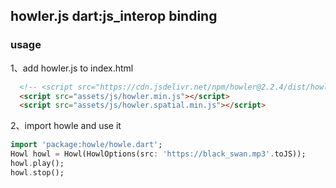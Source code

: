 ## howler.js dart:js_interop binding

### usage

1、add howler.js to index.html

```html
  <!-- <script src="https://cdn.jsdelivr.net/npm/howler@2.2.4/dist/howler.min.js"></script> -->
  <script src="assets/js/howler.min.js"></script>
  <script src="assets/js/howler.spatial.min.js"></script>
```

2、import howle and use it

```dart
import 'package:howle/howle.dart';
Howl howl = Howl(HowlOptions(src: 'https://black_swan.mp3'.toJS));
howl.play();
howl.stop();
```
